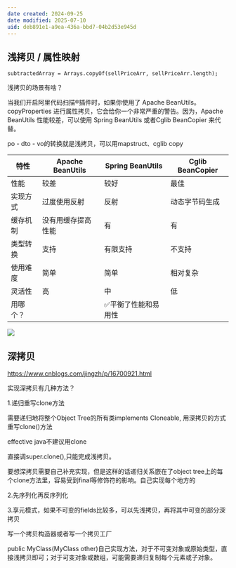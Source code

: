 ```yaml
---
date created: 2024-09-25
date modified: 2025-07-10
uid: deb891e1-a9ea-436a-bbd7-04b2d53e945d
---
```

## 浅拷贝 / 属性映射

`subtractedArray = Arrays.copyOf(sellPriceArr, sellPriceArr.length);`

浅拷贝的场景有啥？

当我们开启阿里代码扫描®插件时，如果你使用了 Apache BeanUtils。copyProperties 进行属性拷贝，它会给你一个非常严重的警告。因为，Apache BeanUtils 性能较差，可以使用 Spring BeanUtils 或者Cglib BeanCopier 来代替。

po - dto - vo的转换就是浅拷贝，可以用mapstruct、cglib copy

| 特性   | Apache BeanUtils | Spring BeanUtils | Cglib BeanCopier |
| ---- | ---------------- | ---------------- | ---------------- |
| 性能   | 较差               | 较好               | 最佳               |
| 实现方式 | 过度使用反射           | 反射               | 动态字节码生成          |
| 缓存机制 | 没有用缓存提高性能        | 有                | 有                |
| 类型转换 | 支持               | 有限支持             | 不支持              |
| 使用难度 | 简单               | 简单               | 相对复杂             |
| 灵活性  | 高                | 中                | 低                |
| 用哪个？|                  | ✅平衡了性能和易用性       |                  |

![](https://cdn-a.markji.com/files/65b9fbcf3667ade34d5fed51_hd.png?e=1727259572446&token=xX63b9jqTlDOcGmctt5K9254rV0LG8hS9BmDeFBy:azuWw3xqAeirSlCYlOHdylzoq8c=)

## 深拷贝

https://www.cnblogs.com/jingzh/p/16700921.html

实现深拷贝有几种方法？

1.递归重写clone方法

需要递归地将整个Object Tree的所有类implements Cloneable, 用深拷贝的方式重写clone()方法

effective java不建议用clone

直接调super.clone(),只能完成浅拷贝。

要想深拷贝需要自己补充实现，但是这样的话递归关系嵌在了object tree上的每个clone方法里，容易受到final等修饰符的影响。自己实现每个地方的

2.先序列化再反序列化

3.享元模式，如果不可变的fields比较多，可以先浅拷贝，再将其中可变的部分深拷贝

写一个拷贝构造器或者写一个拷贝工厂

public MyClass(MyClass other)自己实现方法，对于不可变对象或原始类型，直接浅拷贝即可；对于可变对象或数组，可能需要递归复制每个元素或子对象。
